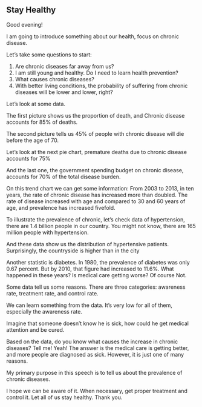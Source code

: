 ## Stay Healthy

Good evening!

I am going to introduce something about our health, focus on chronic disease.

Let’s take some questions to start:

1. Are chronic diseases far away from us?
2. I am still young and healthy. Do I need to learn health prevention?
3. What causes chronic diseases?
4. With better living conditions, the probability of suffering from chronic diseases will be lower and lower, right?

Let’s look at some data.

The first picture shows us the proportion of death, and Chronic disease accounts for 85% of deaths.

The second picture tells us 45% of people with chronic disease will die before the age of 70.

Let’s look at the next  pie chart, premature deaths due to chronic disease accounts for 75%

And the last one, the government spending budget on chronic disease, accounts for 70% of the total disease burden.

On this trend chart we can get some information:
From 2003 to 2013, in ten years, the rate of chronic disease has increased more than doubled.
The rate of disease increased with age and compared to 30 and 60 years of age, and prevalence has increased fivefold. 

To illustrate the prevalence of chronic, let’s check data of hypertension, there are 1.4 billion people in our country. You might not know, there are 165 million people with hypertension. 

And these data show us the distribution of hypertensive patients.
Surprisingly, the countryside is higher than in the city
 

Another statistic is diabetes. In 1980, the prevalence of diabetes was only 0.67 percent. But by 2010, that figure had increased to 11.6%. 
What happened in these years? 
Is medical care getting worse? 
Of course Not.

Some data tell us some reasons.
There are three categories: 
awareness rate, 
treatment rate, 
and control rate. 

We can learn something from the data.
It’s very low for all of them, especially the awareness rate.

Imagine that someone doesn’t know he is sick, how could he get medical attention and be cured. 

Based on the data, do you know what causes the increase in chronic diseases? 
Tell me! 
Yeah!
The answer is the medical care is getting better, and more people are diagnosed as sick.
However, it is just one of many reasons.

My primary purpose in this speech is to tell us about the prevalence of chronic diseases.

I hope we can be aware of it.
When necessary, get proper treatment and control it.
Let all of us stay healthy.
Thank you.
